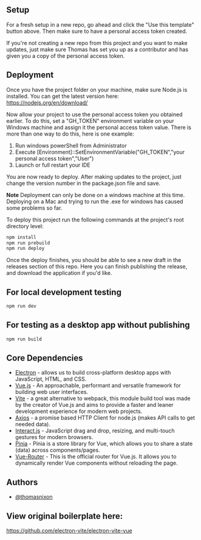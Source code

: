 ## Setup

For a fresh setup in a new repo, go ahead and click the "Use this template" button above. Then make sure to have a personal access token created. 

If you're not creating a new repo from this project and you want to make updates, just make sure Thomas has set you up as a contributor and has given you a copy of the personal access token.

## Deployment

Once you have the project folder on your machine, make sure Node.js is installed. You can get the latest version here: https://nodejs.org/en/download/

Now allow your project to use the personal access token you obtained earlier. To do this, set a "GH_TOKEN" environment variable on your Windows machine and assign it the personal access token value. There is more than one way to do this, here is one example:
  1. Run windows powerShell from Administrator
  2. Execute [Environment]::SetEnvironmentVariable("GH_TOKEN","your personal access token","User")
  3. Launch or full restart your IDE

You are now ready to deploy. After making updates to the project, just change the version number in the package.json file and save.

**Note** Deployment can only be done on a windows machine at this time. Deploying on a Mac and trying to run the .exe for windows has caused some problems so far.

To deploy this project run the following commands at the project's root directory level:

```bash
npm install
npm run prebuild
npm run deploy
```
Once the deploy finishes, you should be able to see a new draft in the releases section of this repo. Here you can finish publishing the release, and download the application if you'd like.

## For local development testing

```bash
npm run dev
```

## For testing as a desktop app without publishing

```bash
npm run build
```

## Core Dependencies

- [Electron](https://www.electronjs.org/) - allows us to build cross-platform desktop apps with JavaScript, HTML, and CSS.
- [Vue.js](https://vuejs.org/) - An approachable, performant and versatile framework for building web user interfaces.
- [Vite](https://vitejs.dev/) - a great alternative to webpack, this module build tool was made by the creator of Vue.js and aims to provide a faster and leaner development experience for modern web projects.
- [Axios](https://axios-http.com/docs/intro) - a promise based HTTP Client for node.js (makes API calls to get needed data).
- [Interact.js](https://interactjs.io/) - JavaScript drag and drop, resizing, and multi-touch gestures for modern browsers.
- [Pinia](https://pinia.vuejs.org/) - Pinia is a store library for Vue, which allows you to share a state (data) across components/pages. 
- [Vue-Router](https://router.vuejs.org/) - This is the official router for Vue.js. It allows you to dynamically render Vue components without reloading the page.


## Authors

- [@thomasnixon](https://www.github.com/thomasNGrayTv)


## View original boilerplate here:
https://github.com/electron-vite/electron-vite-vue
